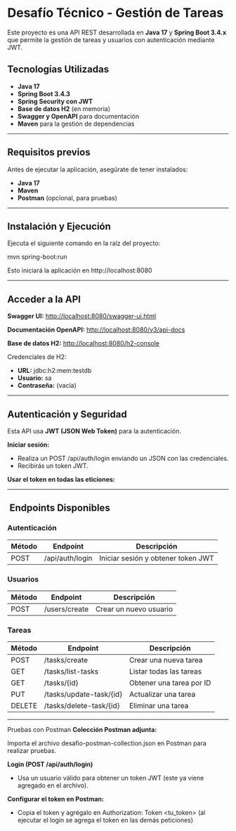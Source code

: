 # Desafío Técnico - Gestión de Tareas

Este proyecto es una API REST desarrollada en **Java 17** y **Spring Boot 3.4.x** que permite la gestión de tareas y usuarios con autenticación mediante JWT.

## Tecnologías Utilizadas
- **Java 17**
- **Spring Boot 3.4.3**
- **Spring Security con JWT**
- **Base de datos H2** (en memoria)
- **Swagger y OpenAPI** para documentación
- **Maven** para la gestión de dependencias

---

## Requisitos previos
Antes de ejecutar la aplicación, asegúrate de tener instalados:
- **Java 17**
- **Maven**
- **Postman** (opcional, para pruebas)

---

## Instalación y Ejecución
Ejecuta el siguiente comando en la raíz del proyecto:

mvn spring-boot:run

Esto iniciará la aplicación en http://localhost:8080

---

## Acceder a la API
**Swagger UI:**  [http://localhost:8080/swagger-ui.html](http://localhost:8080/swagger-ui.html)

**Documentación OpenAPI:**  [http://localhost:8080/v3/api-docs](http://localhost:8080/v3/api-docs)

**Base de datos H2:** [http://localhost:8080/h2-console](http://localhost:8080/h2-console)  

Credenciales de H2:
- **URL:** jdbc:h2:mem:testdb
- **Usuario:** sa
- **Contraseña:** (vacía)

---

## Autenticación y Seguridad
Esta API usa **JWT (JSON Web Token)** para la autenticación.

 **Iniciar sesión:**
   - Realiza un POST /api/auth/login enviando un JSON con las credenciales.
   - Recibirás un token JWT.

 **Usar el token en todas las eticiones:**
    

---

## ️ Endpoints Disponibles

###  Autenticación
| Método | Endpoint | Descripción |
|--------|----------|-------------|
| POST | /api/auth/login | Iniciar sesión y obtener token JWT |

###  Usuarios
| Método | Endpoint | Descripción |
|--------|----------|----------------------|
| POST | /users/create | Crear un nuevo usuario |

###  Tareas
| Método | Endpoint | Descripción |
|---------|--------------------|----------------------|
| POST | /tasks/create | Crear una nueva tarea |
| GET | /tasks/list-tasks | Listar todas las tareas |
| GET | /tasks/{id} | Obtener una tarea por ID |
| PUT | /tasks/update-task/{id} | Actualizar una tarea |
| DELETE | /tasks/delete-task/{id} | Eliminar una tarea |

---

Pruebas con Postman
**Colección Postman adjunta:**

Importa el archivo desafio-postman-collection.json en Postman para realizar pruebas.

 **Login (POST /api/auth/login)**  
   - Usa un usuario válido para obtener un token JWT (este ya viene agregado en el archivo).

 **Configurar el token en Postman:**  
   - Copia el token y agrégalo en Authorization: Token <tu_token> (al ejecutar el login se agrega el token en las demás peticiones)